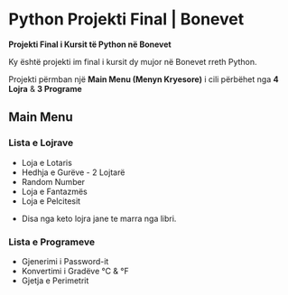 # Python Projekti Final | Bonevet
**Projekti Final i Kursit të Python në Bonevet**

Ky është projekti im final i kursit dy mujor në Bonevet rreth Python.

Projekti përmban një **Main Menu (Menyn Kryesore)** i cili përbëhet nga **4 Lojra** & **3 Programe**

## Main Menu

### Lista e Lojrave
- Loja e Lotaris
- Hedhja e Gurëve - 2 Lojtarë
- Random Number
- Loja e Fantazmës
- Loja e Pelcitesit

* Disa nga keto lojra jane te marra nga libri.

### Lista e Programeve
- Gjenerimi i Password-it
- Konvertimi i Gradëve °C & °F
- Gjetja e Perimetrit

